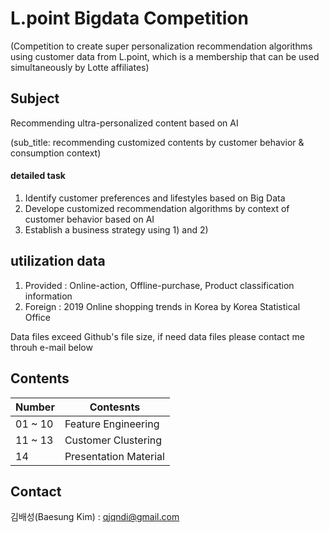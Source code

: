 # L.point Bigdata Competition
(Competition to create super personalization recommendation algorithms using customer data from L.point, which is a membership that can be used simultaneously by Lotte affiliates)

## Subject
Recommending ultra-personalized content based on AI 

(sub_title: recommending customized contents by customer behavior & consumption context)

#### detailed task
1) Identify customer preferences and lifestyles based on Big Data 
2) Develope customized recommendation algorithms by context of customer behavior based on AI
3) Establish a business strategy using 1) and 2)

## utilization data
1) Provided : Online-action, Offline-purchase, Product classification information
2) Foreign : 2019 Online shopping trends in Korea by Korea Statistical Office

Data files exceed Github's file size, if need data files please contact me throuh e-mail below

## Contents
Number | Contesnts
------------ | -------------
01 ~ 10 | Feature Engineering
11 ~ 13 | Customer Clustering
14 | Presentation Material


## Contact
김배성(Baesung Kim) : qjqndi@gmail.com
